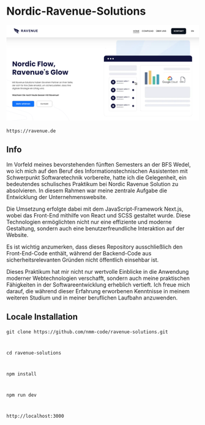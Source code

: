 # Nordic-Ravenue-Solutions

![Thumbnail](thumbnail.png)

`https://ravenue.de`

## Info
Im Vorfeld meines bevorstehenden fünften Semesters an der BFS Wedel, wo ich mich auf den Beruf des Informationstechnischen Assistenten mit Schwerpunkt Softwaretechnik vorbereite, hatte ich die Gelegenheit, ein bedeutendes schulisches Praktikum bei Nordic Ravenue Solution zu absolvieren. In diesem Rahmen war meine zentrale Aufgabe die Entwicklung der Unternehmenswebsite.

Die Umsetzung erfolgte dabei mit dem JavaScript-Framework Next.js, wobei das Front-End mithilfe von React und SCSS gestaltet wurde. Diese Technologien ermöglichten nicht nur eine effiziente und moderne Gestaltung, sondern auch eine benutzerfreundliche Interaktion auf der Website.

Es ist wichtig anzumerken, dass dieses Repository ausschließlich den Front-End-Code enthält, während der Backend-Code aus sicherheitsrelevanten Gründen nicht öffentlich einsehbar ist.

Dieses Praktikum hat mir nicht nur wertvolle Einblicke in die Anwendung moderner Webtechnologien verschafft, sondern auch meine praktischen Fähigkeiten in der Softwareentwicklung erheblich vertieft. Ich freue mich darauf, die während dieser Erfahrung erworbenen Kenntnisse in meinem weiteren Studium und in meiner beruflichen Laufbahn anzuwenden.




## Locale Installation

    git clone https://github.com/nmm-code/ravenue-solutions.git
#
    cd ravenue-solutions
#    
    npm install
#   
    npm run dev
#    
    http://localhost:3000 
#
